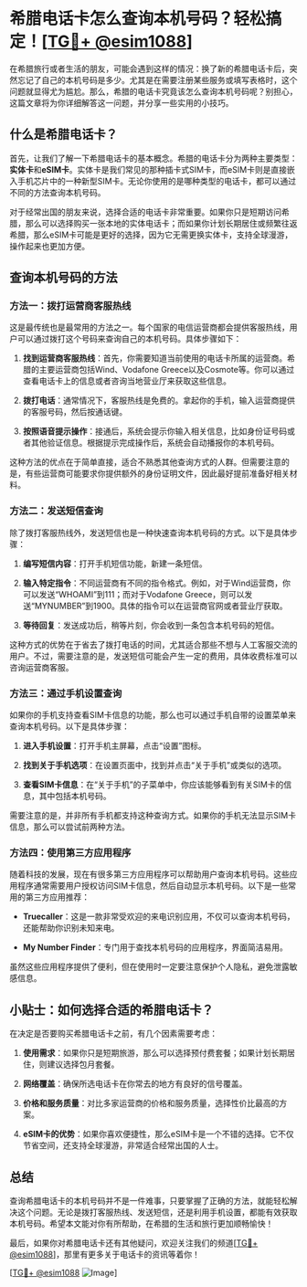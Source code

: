 # 希腊电话卡怎么查询本机号码？轻松搞定！[[TG💪+ @esim1088](https://t.me/s/esim1088)]

在希腊旅行或者生活的朋友，可能会遇到这样的情况：换了新的希腊电话卡后，突然忘记了自己的本机号码是多少。尤其是在需要注册某些服务或填写表格时，这个问题就显得尤为尴尬。那么，希腊的电话卡究竟该怎么查询本机号码呢？别担心，这篇文章将为你详细解答这一问题，并分享一些实用的小技巧。

## 什么是希腊电话卡？

首先，让我们了解一下希腊电话卡的基本概念。希腊的电话卡分为两种主要类型：**实体卡**和**eSIM卡**。实体卡是我们常见的那种插卡式SIM卡，而eSIM卡则是直接嵌入手机芯片中的一种新型SIM卡。无论你使用的是哪种类型的电话卡，都可以通过不同的方法查询本机号码。

对于经常出国的朋友来说，选择合适的电话卡非常重要。如果你只是短期访问希腊，那么可以选择购买一张本地的实体电话卡；而如果你计划长期居住或频繁往返希腊，那么eSIM卡可能是更好的选择，因为它无需更换实体卡，支持全球漫游，操作起来也更加方便。

## 查询本机号码的方法

### 方法一：拨打运营商客服热线

这是最传统也是最常用的方法之一。每个国家的电信运营商都会提供客服热线，用户可以通过拨打这个号码来查询自己的本机号码。具体步骤如下：

1. **找到运营商客服热线**：首先，你需要知道当前使用的电话卡所属的运营商。希腊的主要运营商包括Wind、Vodafone Greece以及Cosmote等。你可以通过查看电话卡上的信息或者咨询当地营业厅来获取这些信息。
   
2. **拨打电话**：通常情况下，客服热线是免费的。拿起你的手机，输入运营商提供的客服号码，然后按通话键。

3. **按照语音提示操作**：接通后，系统会提示你输入相关信息，比如身份证号码或者其他验证信息。根据提示完成操作后，系统会自动播报你的本机号码。

这种方法的优点在于简单直接，适合不熟悉其他查询方式的人群。但需要注意的是，有些运营商可能要求你提供额外的身份证明文件，因此最好提前准备好相关材料。

### 方法二：发送短信查询

除了拨打客服热线外，发送短信也是一种快速查询本机号码的方式。以下是具体步骤：

1. **编写短信内容**：打开手机短信功能，新建一条短信。
   
2. **输入特定指令**：不同运营商有不同的指令格式。例如，对于Wind运营商，你可以发送“WHOAMI”到111；而对于Vodafone Greece，则可以发送“MYNUMBER”到1900。具体的指令可以在运营商官网或者营业厅获取。

3. **等待回复**：发送成功后，稍等片刻，你会收到一条包含本机号码的短信。

这种方式的优势在于省去了拨打电话的时间，尤其适合那些不想与人工客服交流的用户。不过，需要注意的是，发送短信可能会产生一定的费用，具体收费标准可以咨询运营商客服。

### 方法三：通过手机设置查询

如果你的手机支持查看SIM卡信息的功能，那么也可以通过手机自带的设置菜单来查询本机号码。以下是具体步骤：

1. **进入手机设置**：打开手机主屏幕，点击“设置”图标。

2. **找到关于手机选项**：在设置页面中，找到并点击“关于手机”或类似的选项。

3. **查看SIM卡信息**：在“关于手机”的子菜单中，你应该能够看到有关SIM卡的信息，其中包括本机号码。

需要注意的是，并非所有手机都支持这种查询方式。如果你的手机无法显示SIM卡信息，那么可以尝试前两种方法。

### 方法四：使用第三方应用程序

随着科技的发展，现在有很多第三方应用程序可以帮助用户查询本机号码。这些应用程序通常需要用户授权访问SIM卡信息，然后自动显示本机号码。以下是一些常用的第三方应用推荐：

- **Truecaller**：这是一款非常受欢迎的来电识别应用，不仅可以查询本机号码，还能帮助你识别未知来电。
  
- **My Number Finder**：专门用于查找本机号码的应用程序，界面简洁易用。

虽然这些应用程序提供了便利，但在使用时一定要注意保护个人隐私，避免泄露敏感信息。

## 小贴士：如何选择合适的希腊电话卡？

在决定是否要购买希腊电话卡之前，有几个因素需要考虑：

1. **使用需求**：如果你只是短期旅游，那么可以选择预付费套餐；如果计划长期居住，则建议选择包月套餐。
   
2. **网络覆盖**：确保所选电话卡在你常去的地方有良好的信号覆盖。

3. **价格和服务质量**：对比多家运营商的价格和服务质量，选择性价比最高的方案。

4. **eSIM卡的优势**：如果你喜欢便捷性，那么eSIM卡是一个不错的选择。它不仅节省空间，还支持全球漫游，非常适合经常出国的人士。

## 总结

查询希腊电话卡的本机号码并不是一件难事，只要掌握了正确的方法，就能轻松解决这个问题。无论是拨打客服热线、发送短信，还是利用手机设置，都能有效获取本机号码。希望本文能对你有所帮助，在希腊的生活和旅行更加顺畅愉快！

最后，如果你对希腊电话卡还有其他疑问，欢迎关注我们的频道[[TG💪+ @esim1088](https://t.me/s/esim1088)]，那里有更多关于电话卡的资讯等着你！

[[TG💪+ @esim1088](https://t.me/s/esim1088) ![Image](https://i.postimg.cc/4NQfJmqS/Snipaste-2025-05-13-00-14-12.png)]